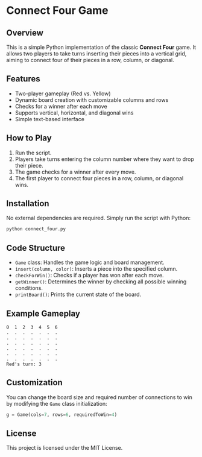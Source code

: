 # Connect Four Game

## Overview
This is a simple Python implementation of the classic **Connect Four** game. It allows two players to take turns inserting their pieces into a vertical grid, aiming to connect four of their pieces in a row, column, or diagonal.

## Features
- Two-player gameplay (Red vs. Yellow)
- Dynamic board creation with customizable columns and rows
- Checks for a winner after each move
- Supports vertical, horizontal, and diagonal wins
- Simple text-based interface

## How to Play
1. Run the script.
2. Players take turns entering the column number where they want to drop their piece.
3. The game checks for a winner after every move.
4. The first player to connect four pieces in a row, column, or diagonal wins.

## Installation
No external dependencies are required. Simply run the script with Python:

```sh
python connect_four.py
```

## Code Structure
- `Game` class: Handles the game logic and board management.
- `insert(column, color)`: Inserts a piece into the specified column.
- `checkForWin()`: Checks if a player has won after each move.
- `getWinner()`: Determines the winner by checking all possible winning conditions.
- `printBoard()`: Prints the current state of the board.

## Example Gameplay
```
0  1  2  3  4  5  6
.  .  .  .  .  .  .
.  .  .  .  .  .  .
.  .  .  .  .  .  .
.  .  .  .  .  .  .
.  .  .  .  .  .  .
.  .  .  .  .  .  .
Red's turn: 3
```

## Customization
You can change the board size and required number of connections to win by modifying the `Game` class initialization:

```python
g = Game(cols=7, rows=6, requiredToWin=4)
```

## License
This project is licensed under the MIT License.

